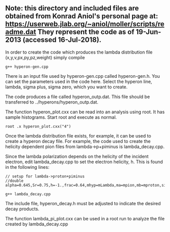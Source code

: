 Note: this directory and included files are obtained from Konrad Aniol's personal page at:
  https://userweb.jlab.org/~aniol/moller/scripts/readme.dat
They represent the code as of 19-Jun-2013 (accessed 16-Jul-2018).
---

In order to create the code which produces the lambda distribution file (x,y,v,px,py,pz,weight) simply
compile 
```
g++ hyperon-gen.cpp
```

There is an input file used by hyperon-gen.cpp called hyperon-gen.h. You can set the parameters used in the code here.
Select the hyperon line, lambda, sigma plus, sigma zero, which you want to create.

The code produces a file called hyperon_outp.dat. This file should be transferred to ../hyperons/hyperon_outp.dat.

The function hyperon_plot.cxx can be read into an analysis using root. It has sample histograms.
Start root and execute as normal.
```
root .x hyperon_plot.cxx("4")
```

Once the lambda distribution file exists, for example, it can be used to create a hyperon decay file. For example,
the code used to create the helicity dependent pion files from lambda->p+piminus is lambda_decay.cpp.

Since the lambda polarization depends on the helicity of the incident electron, 
edit lambda_decay.cpp to set the electron helicity, h. This is found in the following lines:

```
// setup for lambda->proton+piminus
//double alpha=0.645,Sr=0.75,h=-1.,frac=0.64,mhyp=mLambda,ma=mpion,mb=mproton,sign=-1.;
```

```
g++ lambda_decay.cpp
```

The include file, hyperon_decay.h must be adjusted to indicate the desired decay products. 

The function lambda_pi_plot.cxx can be used in a root run to analyze the file created by lambda_decay.cpp
